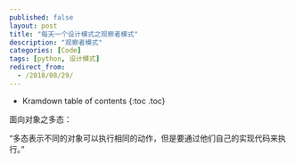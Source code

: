 ```yaml
---
published: false
layout: post
title: "每天一个设计模式之观察者模式"
description: "观察者模式"
categories: [Code]
tags: [python, 设计模式]
redirect_from:
  - /2018/08/29/
---
```

* Kramdown table of contents
{:toc .toc}

面向对象之多态：

“多态表示不同的对象可以执行相同的动作，但是要通过他们自己的实现代码来执行。”
